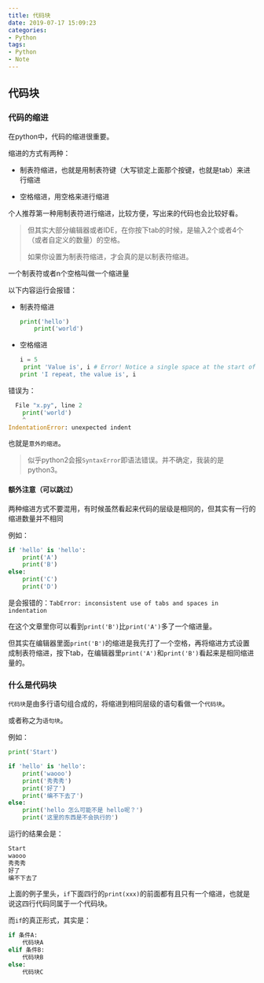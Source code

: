 ```yaml
---
title: 代码块
date: 2019-07-17 15:09:23
categories:
- Python
tags:
- Python
- Note
---
```

## 代码块

### 代码的缩进

在python中，代码的缩进很重要。

缩进的方式有两种：

* 制表符缩进，也就是用制表符键（大写锁定上面那个按键，也就是tab）来进行缩进

* 空格缩进，用空格来进行缩进

个人推荐第一种用制表符进行缩进，比较方便，写出来的代码也会比较好看。

> 但其实大部分编辑器或者IDE，在你按下tab的时候，是输入2个或者4个（或者自定义的数量）的空格。
> 
> 如果你设置为制表符缩进，才会真的是以制表符缩进。

一个制表符或者n个空格叫做一个缩进量



以下内容运行会报错：

* 制表符缩进
	
    ``` python
    print('hello')
        print('world')
    ```

* 空格缩进

    ``` python
    i = 5
     print 'Value is', i # Error! Notice a single space at the start of the line
    print 'I repeat, the value is', i
    ```

错误为：

``` python
  File "x.py", line 2
    print('world')
    ^
IndentationError: unexpected indent
```

也就是`意外的缩进`。

>似乎python2会报`SyntaxError`即语法错误。并不确定，我装的是python3。

#### 额外注意（可以跳过）

两种缩进方式不要混用，有时候虽然看起来代码的层级是相同的，但其实有一行的缩进数量并不相同

例如：

``` python
if 'hello' is 'hello':
    print('A')
 	print('B')
else:
    print('C')
    print('D')
```

是会报错的：`TabError: inconsistent use of tabs and spaces in indentation`

在这个文章里你可以看到`print('B')`比`print('A')`多了一个缩进量。

但其实在编辑器里面`print('B')`的缩进是我先打了一个空格，再将缩进方式设置成制表符缩进，按下tab，在编辑器里`print('A')`和`print('B')`看起来是相同缩进量的。

### 什么是代码块

`代码块`是由多行语句组合成的，将缩进到相同层级的语句看做一个`代码块`。

或者称之为`语句块`。

例如：

``` python
print('Start')

if 'hello' is 'hello':
    print('waooo')
    print('秀秀秀')
    print('好了')
    print('编不下去了')
else:
    print('hello 怎么可能不是 hello呢？')
    print('这里的东西是不会执行的')
```

运行的结果会是：

``` python
Start
waooo
秀秀秀
好了
编不下去了
```

上面的例子里头，`if`下面四行的`print(xxx)`的前面都有且只有一个缩进，也就是说这四行代码同属于一个代码块。

而`if`的真正形式，其实是：

``` python
if 条件A:
    代码块A
elif 条件B:
    代码块B
else:
    代码块C
```